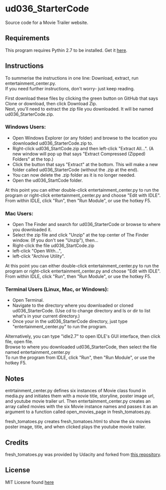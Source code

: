 # ud036_StarterCode
Source code for a Movie Trailer website.

## Requirements
This program requires Pythin 2.7 to be installed.
Get it [here](https://www.python.org/downloads/).

## Instructions
To summerise the instructions in one line:
Download, extract, run entertainment_center.py.  
If you need further instructions, don't worry- just keep reading.

First download these files by clicking the green button on GitHub that says
Clone or download, then click Download Zip.  
Next, you'll need to extract the zip file you downloaded. It will be named
ud036_StarterCode.zip.

### Windows Users:
- Open Windows Explorer (or any folder) and browse to the location you
downloaded ud036_StarterCode.zip to.
- Right-click ud036_StartCode.zip and then left-click "Extract All...".
(A new window will pop up that says "Extract Compressed (Zipped) Folders"
at the top.)
- Click the button that says "Extract" at the bottom.
This will make a new folder called ud036_StarterCode (without the .zip at
the end).
- You can now delete the .zip folder as it is no longer needed.
- Open the ud036_StartCode folder.

At this point you can either double-click entertainment_center.py to run the
program or right-click entertainment_center.py and choose "Edit with IDLE".
From within IDLE, click "Run", then "Run Module", or use the hotkey F5.
  
### Mac Users:
- Open The Finder and search for ud036_StarterCode or browse to where you
downloaded it.
- Select the zip file and click "Unzip" at the top center of The Finder window.
(If you don't see "Unzip"), then...
- Right-click the file ud036_StartCode.zip
- left-click "Open With...",
- left-click "Archive Utility".

At this point you can either double-click entertainment_center.py to run the
program or right-click entertainment_center.py and choose "Edit with IDLE".
From within IDLE, click "Run", then "Run Module", or use the hotkey F5.
  
### Terminal Users (Linux, Mac, or Windows):
- Open Terminal.
- Navigate to the directory where you downloaded or cloned ud036_StarterCode.
(Use cd to change directory and ls or dir to list what's in your current
directory.)
- Once your in the ud036_StarterCode directory, just type
"entertainment_center.py" to run the program.

Alternatively, you can type "idle2.7" to open IDLE's GUI interface,
then click file, open file.  
Browse to where you downloaded ud036_StarterCode, then select the file
named entertainment_center.py  
To run the program from IDLE, click "Run", then "Run Module",
or use the hotkey F5.

## Notes
entrtainment_center.py defines six instances of Movie class found in media.py and
initiates them with a movie title, storyline, poster image url, and youtube movie
trailer url. Then entertainment_center.py creates an array called movies with the
six Movie instance names and passes it as an argument to a function called
open_movies_page in fresh_tomatoes.py.

fresh_tomatoes.py creates fresh_tomatoes.html to show the six movies poster image,
title, and when clicked plays the youtube movie trailer.

## Credits
fresh_tomatoes.py was provided by Udacity and forked from
[this repository](https://github.com/Udacity/ud036_StarterCode).

## License
MIT Licesne found [here](LICENSE.md)
